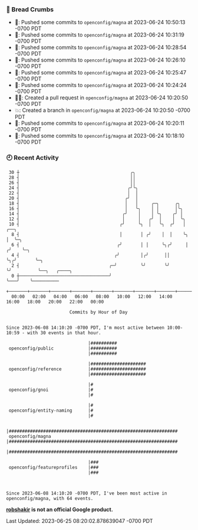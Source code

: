### 🍞 Bread Crumbs

 * 🚢: Pushed some commits to `openconfig/magna` at 2023-06-24 10:50:13 -0700 PDT
 * 🚢: Pushed some commits to `openconfig/magna` at 2023-06-24 10:31:19 -0700 PDT
 * 🚢: Pushed some commits to `openconfig/magna` at 2023-06-24 10:28:54 -0700 PDT
 * 🚢: Pushed some commits to `openconfig/magna` at 2023-06-24 10:26:10 -0700 PDT
 * 🚢: Pushed some commits to `openconfig/magna` at 2023-06-24 10:25:47 -0700 PDT
 * 🚢: Pushed some commits to `openconfig/magna` at 2023-06-24 10:24:24 -0700 PDT
 * ✍🏼: Created a pull request in `openconfig/magna` at 2023-06-24 10:20:50 -0700 PDT
 * 💥: Created a branch in `openconfig/magna` at 2023-06-24 10:20:50 -0700 PDT
 * 🚢: Pushed some commits to `openconfig/magna` at 2023-06-24 10:20:11 -0700 PDT
 * 🚢: Pushed some commits to `openconfig/magna` at 2023-06-24 10:18:10 -0700 PDT

### 🕘 Recent Activity
```
 30 ┼                                          ╭╮
 28 ┤                                          ││
 26 ┤                                          ││
 24 ┤                                         ╭╯╰╮
 22 ┤                                         │  │
 20 ┤                                        ╭╯  │
 18 ┤                                        │   │     ╭─╮      ╭╮
 16 ┤                                        │   ╰╮    │ │      │╰╮
 14 ┤                                       ╭╯    │    │ ╰╮    ╭╯ │
 12 ┤                                       │     │   ╭╯  │    │  ╰╮
 10 ┤                                      ╭╯     ╰╮  │   ╰╮  ╭╯   │    ╭──╮
  8 ┤                                      │       │ ╭╯    │  │    ╰╮   │  ╰─╮
  6 ┤                                     ╭╯       │ │     ╰╮╭╯     │  ╭╯    ╰─╮
  4 ┤                                    ╭╯        │╭╯      ││      ╰╮╭╯       ╰─╮
  2 ┤                                  ╭─╯         ╰╯       ╰╯       ╰╯          ╰──╮   ╭────╮
  0 ┼──────────────────────────────────╯                                            ╰───╯    ╰──────────
    +───────+───────+───────+───────+───────+───────+───────+───────+───────+───────+───────+───────+────
  00:00   02:00   04:00   06:00   08:00   10:00   12:00   14:00   16:00   18:00   20:00   22:00   00:00   

						Commits by Hour of Day


Since 2023-06-08 14:10:20 -0700 PDT, I'm most active between 10:00-10:59 - with 30 events in that hour.

```



```
                               |##########
 openconfig/public             |##########
                               |##########

                               |#####################
 openconfig/reference          |#####################
                               |#####################

                               |#
 openconfig/gnoi               |#
                               |#

                               |#
 openconfig/entity-naming      |#
                               |#

                               |################################################################
 openconfig/magna              |################################################################
                               |################################################################

                               |###
 openconfig/featureprofiles    |###
                               |###



Since 2023-06-08 14:10:20 -0700 PDT, I've been most active in openconfig/magna, with 64 events.

```
**[robshakir](mailto:robjs@google.com) is not an official Google product.**  


Last Updated: 2023-06-25 08:20:02.878639047 -0700 PDT
